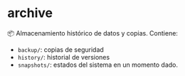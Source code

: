 # archive

📦 Almacenamiento histórico de datos y copias.
Contiene:
- `backup/`: copias de seguridad
- `history/`: historial de versiones
- `snapshots/`: estados del sistema en un momento dado.

